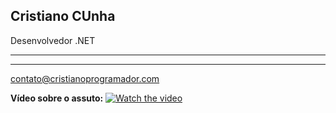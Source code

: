 ## Cristiano CUnha

Desenvolvedor .NET

---



---

contato@cristianoprogramador.com


**Vídeo sobre o assuto:**
[![Watch the video](https://img.youtube.com/vi/ZXjgEoSAnxY/maxresdefault.jpg)](https://www.youtube.com/watch?v=ZXjgEoSAnxY)

